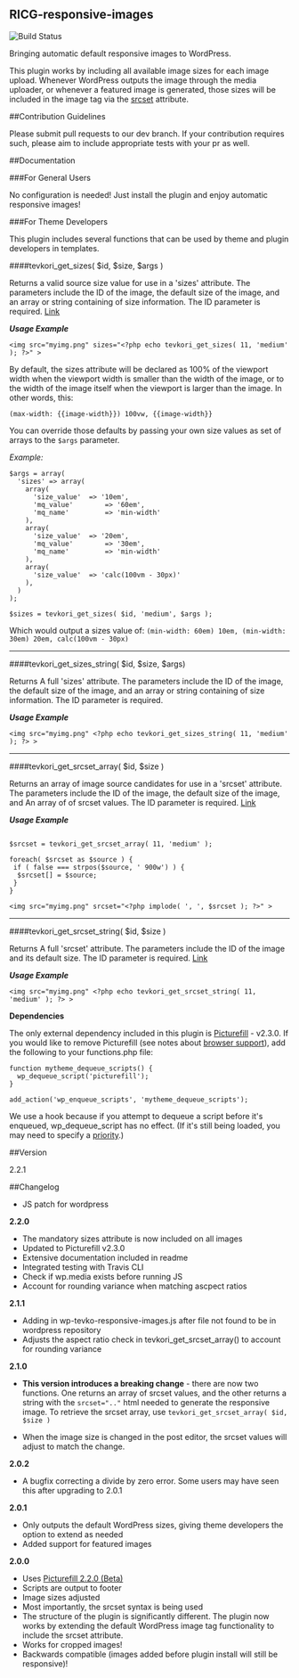 RICG-responsive-images
---

![Build Status](https://travis-ci.org/ResponsiveImagesCG/wp-tevko-responsive-images.svg)

Bringing automatic default responsive images to WordPress.

This plugin works by including all available image sizes for each image upload. Whenever WordPress outputs the image through the media uploader, or whenever a featured image is generated, those sizes will be included in the image tag via the [srcset](http://css-tricks.com/responsive-images-youre-just-changing-resolutions-use-srcset/) attribute.

##Contribution Guidelines

Please submit pull requests to our dev branch. If your contribution requires such, please aim to include appropriate tests with your pr as well.

##Documentation

###For General Users

No configuration is needed! Just install the plugin and enjoy automatic responsive images!

###For Theme Developers

This plugin includes several functions that can be used by theme and plugin developers in templates.

####tevkori_get_sizes( $id, $size, $args )

Returns a valid source size value for use in a 'sizes' attribute. The parameters include the ID of the image, the default size of the image, and an array or string containing of size information. The ID parameter is required. [Link](https://github.com/ResponsiveImagesCG/wp-tevko-responsive-images/blob/master/wp-tevko-responsive-images.php#L28)

***Usage Example***

```
<img src="myimg.png" sizes="<?php echo tevkori_get_sizes( 11, 'medium' ); ?>" >
```

By default, the sizes attribute will be declared as 100% of the viewport width when the viewport width is smaller than the width of the image, or to the width of the image itself when the viewport is larger than the image. In other words, this:

`(max-width: {{image-width}}) 100vw, {{image-width}}`

You can override those defaults by passing your own size values as set of arrays to the `$args` parameter.

*Example:*

```
$args = array(
  'sizes' => array(
    array(
      'size_value' 	=> '10em',
      'mq_value'		=> '60em',
      'mq_name'			=> 'min-width'
    ),
    array(
      'size_value' 	=> '20em',
      'mq_value'		=> '30em',
      'mq_name'			=> 'min-width'
    ),
    array(
      'size_value'	=> 'calc(100vm - 30px)'
    ),
  )
);

$sizes = tevkori_get_sizes( $id, 'medium', $args );
```

Which would output a sizes value of:
`(min-width: 60em) 10em, (min-width: 30em) 20em, calc(100vm - 30px)`

---

####tevkori_get_sizes_string( $id, $size, $args)

Returns A full 'sizes' attribute. The parameters include the ID of the image, the default size of the image, and an array or string containing of size information. The ID parameter is required.

***Usage Example***

```
<img src="myimg.png" <?php echo tevkori_get_sizes_string( 11, 'medium' ); ?> >
```

---
####tevkori_get_srcset_array( $id, $size )

Returns an array of image source candidates for use in a 'srcset' attribute. The parameters include the ID of the image, the default size of the image, and An array of of srcset values. The ID parameter is required. [Link](https://github.com/ResponsiveImagesCG/wp-tevko-responsive-images/blob/master/wp-tevko-responsive-images.php#L132)

***Usage Example***

```

$srcset = tevkori_get_srcset_array( 11, 'medium' );

foreach( $srcset as $source ) {
 if ( false === strpos($source, ' 900w') ) {
  $srcset[] = $source;
 }
}

<img src="myimg.png" srcset="<?php implode( ', ', $srcset ); ?>" >
```

---

####tevkori_get_srcset_string( $id, $size )

Returns A full 'srcset' attribute. The parameters include the ID of the image and its default size. The ID parameter is required. [Link](https://github.com/ResponsiveImagesCG/wp-tevko-responsive-images/blob/master/wp-tevko-responsive-images.php#L196)

***Usage Example***

```
<img src="myimg.png" <?php echo tevkori_get_srcset_string( 11, 'medium' ); ?> >
```

**Dependencies**

The only external dependency included in this plugin is [Picturefill](http://scottjehl.github.io/picturefill/) - v2.3.0. If you would like to remove Picturefill (see notes about [browser support](http://scottjehl.github.io/picturefill/#support)), add the following to your functions.php file:

    function mytheme_dequeue_scripts() {
      wp_dequeue_script('picturefill');
    }

    add_action('wp_enqueue_scripts', 'mytheme_dequeue_scripts');

We use a hook because if you attempt to dequeue a script before it's enqueued, wp_dequeue_script has no effect. (If it's still being loaded, you may need to specify a [priority](http://codex.wordpress.org/Function_Reference/add_action).)

##Version

2.2.1

##Changelog

- JS patch for wordpress

**2.2.0**

- The mandatory sizes attribute is now included on all images
- Updated to Picturefill v2.3.0
- Extensive documentation included in readme
- Integrated testing with Travis CLI
- Check if wp.media exists before running JS
- Account for rounding variance when matching ascpect ratios

**2.1.1**

- Adding in wp-tevko-responsive-images.js after file not found to be in wordpress repository
- Adjusts the aspect ratio check in tevkori_get_srcset_array() to account for rounding variance

**2.1.0**

- **This version introduces a breaking change** - there are now two functions. One returns an array of srcset values, and the other returns a string with the ``srcset=".."`` html needed to generate the responsive image. To retrieve the srcset array, use ``tevkori_get_srcset_array( $id, $size )``

- When the image size is changed in the post editor, the srcset values will adjust to match the change.

**2.0.2**

- A bugfix correcting a divide by zero error. Some users may have seen this after upgrading to 2.0.1

**2.0.1**
- Only outputs the default WordPress sizes, giving theme developers the option to extend as needed
- Added support for featured images

**2.0.0**
 - Uses [Picturefill 2.2.0 (Beta)](http://scottjehl.github.io/picturefill/)
 - Scripts are output to footer
 - Image sizes adjusted
 - Most importantly, the srcset syntax is being used
 - The structure of the plugin is significantly different. The plugin now works by extending the default WordPress image tag functionality to include the srcset attribute.
 - Works for cropped images!
 - Backwards compatible (images added before plugin install will still be responsive)!
